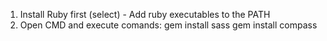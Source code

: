 1. Install Ruby first
	(select) - Add ruby executables to the PATH
2. Open CMD and execute comands:
	gem install sass
	gem install compass
	